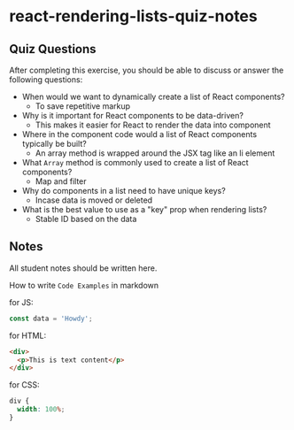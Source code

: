 # react-rendering-lists-quiz-notes

## Quiz Questions

After completing this exercise, you should be able to discuss or answer the following questions:

- When would we want to dynamically create a list of React components?
  - To save repetitive markup
- Why is it important for React components to be data-driven?
  - This makes it easier for React to render the data into component
- Where in the component code would a list of React components typically be built?
  - An array method is wrapped around the JSX tag like an li element
- What `Array` method is commonly used to create a list of React components?
  - Map and filter
- Why do components in a list need to have unique keys?
  - Incase data is moved or deleted
- What is the best value to use as a "key" prop when rendering lists?
  - Stable ID based on the data

## Notes

All student notes should be written here.

How to write `Code Examples` in markdown

for JS:

```javascript
const data = 'Howdy';
```

for HTML:

```html
<div>
  <p>This is text content</p>
</div>
```

for CSS:

```css
div {
  width: 100%;
}
```
